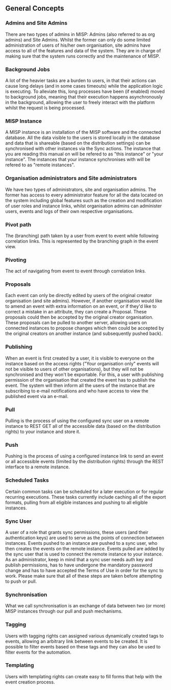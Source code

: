 <!-- toc -->

## General Concepts


### Admins and Site Admins
There are two types of admins in MISP: Admins (also referred to as org admins) and Site Admins. Whilst the former can only do some limited administration of users of his/her own organisation, site admins have access to all of the features and data of the system. They are in charge of making sure that the system runs correctly and the maintenance of MISP.
### Background Jobs
A lot of the heavier tasks are a burden to users, in that their actions can cause long delays (and in some cases timeouts) while the application logic is executing. To alleviate this, long processes have been (if enabled) moved to background jobs, meaning that their execution happens asynchronously in the background, allowing the user to freely interact with the platform whilst the request is being processed.
### MISP Instance
A MISP instance is an installation of the MISP software and the connected database. All the data visible to the users is stored locally in the database and data that is shareable (based on the distribution settings) can be synchronised with other instances via the Sync actions. The instance that you are reading this manual on will be refered to as "this instance" or "your instance". The instances that your instance synchronises with will be refered to as "remote instances".
### Organisation administrators and Site administrators
We have two types of administrators, site and organisation admins. The former has access to every administrator feature for all the data located on the system including global features such as the creation and modification of user roles and instance links, whilst organisation admins can administer users, events and logs of their own respective organisations.<br />
### Pivot path
The (branching) path taken by a user from event to event while following correlation links. This is represented by the branching graph in the event view. 
### Pivoting
The act of navigating from event to event through correlation links.
### Proposals
Each event can only be directly edited by users of the original creator organisation (and site admins). However, if another organisation would like to amend an event with extra information on an event, or if they'd like to correct a mistake in an attribute, they can create a Proposal. These proposals could then be accepted by the original creator organisation. These proposals can be pulled to another server, allowing users on connected instances to propose changes which then could be accepted by the original creators on another instance (and subsequently pushed back).
### Publishing
When an event is first created by a user, it is visible to everyone on the instance based on the access rights ("Your organisation only" events will not be visible to users of other organisations), but they will not be synchronised and they won't be exportable. For this, a user with publishing permission of the organisation that created the event has to publish the event. The system will then inform all the users of the instance that are subscribing to e-mail notifications and who have access to view the published event via an e-mail.
### Pull
Pulling is the process of using the configured sync user on a remote instance to REST GET all of the accessible data (based on the distribution rights) to your instance and store it.
### Push
Pushing is the process of using a configured instance link to send an event or all accessible events (limited by the distribution rights) through the REST interface to a remote instance.
### Scheduled Tasks
Certain common tasks can be scheduled for a later execution or for regular recurring executions. These tasks currently include caching all of the export formats, pulling from all eligible instances and pushing to all eligible instances.   
### Sync User
A user of a role that grants sync permissions, these users (and their authentication keys) are used to serve as the points of connection between instances. Events pushed to an instance are pushed to a sync user, who then creates the events on the remote instance. Events pulled are added by the sync user that is used to connect the remote instance to your instance. As an administrator, keep in mind that a sync user needs auth key and publish permissions, has to have undergone the mandatory password change and has to have accepted the Terms of Use in order for the sync to work. Please make sure that all of these steps are taken before attempting to push or pull.
### Synchronisation
What we call synchronisation is an exchange of data between two (or more) MISP instances through our pull and push mechanisms.
### Tagging
Users with tagging rights can assigned various dynamically created tags to events, allowing an arbitrary link between events to be created. It is possible to filter events based on these tags and they can also be used to filter events for the automation. 
### Templating
Users with templating rights can create easy to fill forms that help with the event creation process.

